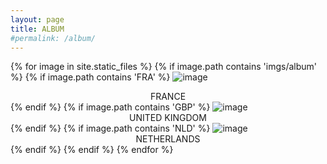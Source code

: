 ```yaml
---
layout: page
title: ALBUM
#permalink: /album/
---
```


{% for image in site.static_files %}
    {% if image.path contains 'imgs/album' %}
        {% if image.path contains 'FRA' %}
<img src="{{ image.path }}" alt="image" />
<center>FRANCE</center>
        {% endif %}
        {% if image.path contains 'GBP' %}
<img src="{{ image.path }}" alt="image" />
<center>UNITED KINGDOM</center>
        {% endif %}
        {% if image.path contains 'NLD' %}
<img src="{{ image.path }}" alt="image" />
<center>NETHERLANDS</center>
        {% endif %}
    {% endif %}
{% endfor %}

